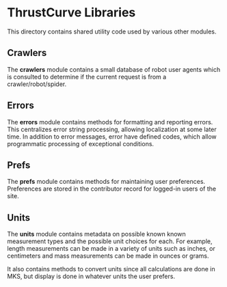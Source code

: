 # ThrustCurve Libraries

This directory contains shared utility code used by various other modules.

## Crawlers

The __crawlers__ module contains a small database of robot user agents which is
consulted to determine if the current request is from a crawler/robot/spider.

## Errors

The __errors__ module contains methods for formatting and reporting errors.
This centralizes error string processing, allowing localization at some later time.
In addition to error messages, error have defined codes, which allow programmatic
processing of exceptional conditions.

## Prefs

The __prefs__ module contains methods for maintaining user preferences.
Preferences are stored in the contributor record for logged-in users of the site.

## Units

The __units__ module contains metadata on possible known known measurement types
and the possible unit choices for each.
For example, length measurements can be made in a variety of units such as
inches, or centimeters and mass measurements can be made in ounces or grams.

It also contains methods to convert units since all calculations are done in MKS,
but display is done in whatever units the user prefers.
